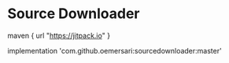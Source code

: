 # Source Downloader

maven { url "https://jitpack.io" }

implementation 'com.github.oemersari:sourcedownloader:master'
